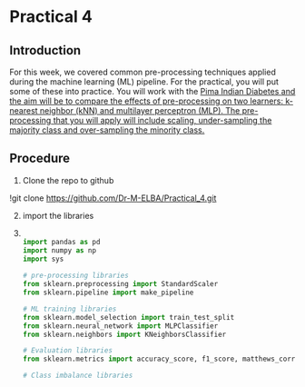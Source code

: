 # Practical 4

## Introduction

For this week, we covered common pre-processing techniques applied during the machine learning (ML) pipeline. For the practical, you will put some of these into practice. You will work with the <ins> Pima Indian Diabetes <ins> and the aim will be to compare the effects of pre-processing on two learners: k-nearest neighbor (kNN) and multilayer perceptron (MLP). The pre-processing that you will apply will include scaling, under-sampling the majority class and over-sampling the minority class. 


## Procedure

1. Clone the repo to github

!git clone https://github.com/Dr-M-ELBA/Practical_4.git

2. import the libraries

3. ```Python

   import pandas as pd
   import numpy as np
   import sys
  
   # pre-processing libraries
   from sklearn.preprocessing import StandardScaler
   from sklearn.pipeline import make_pipeline

   # ML training libraries
   from sklearn.model_selection import train_test_split
   from sklearn.neural_network import MLPClassifier
   from sklearn.neighbors import KNeighborsClassifier

   # Evaluation libraries
   from sklearn.metrics import accuracy_score, f1_score, matthews_corrcoef

   # Class imbalance libraries
   
   
